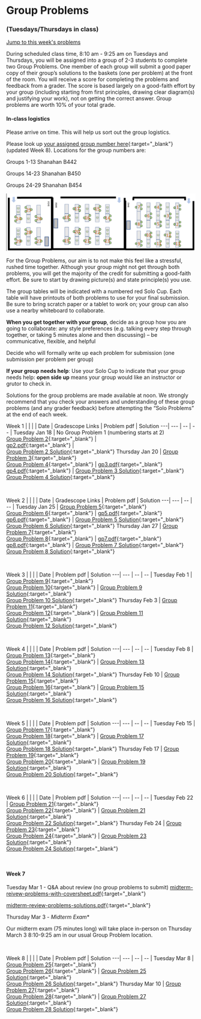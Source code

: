 # Group Problems
### (Tuesdays/Thursdays in class)

[Jump to this week's problems](#bottom)

During scheduled class time, 8:10 am - 9:25 am on Tuesdays and Thursdays, you will be assigned into a group of 2-3 students to complete two Group Problems. One member of each group will submit a good paper copy of their group’s solutions to the baskets (one per problem) at the front of the room. You will receive a score for completing the problems and feedback from a grader. The score is based largely on a good-faith effort by your group (including starting from first principles, drawing clear diagram(s) and justifying your work), not on getting the correct answer. Group problems are worth 10% of your total grade.

#### In-class logistics

Please arrive on time. This will help us sort out the group logistics.

Please look up [your assigned group number here](https://drive.google.com/file/d/1Cchoi_8i1Y2V-IIaKVr5VBkjPJjUKjd8/view?usp=sharing){:target="_blank"} (updated Week 8). Locations for the group numbers are:

Groups 1-13  Shanahan B442

Groups 14-23  Shanahan B450

Groups 24-29  Shanahan B454

![Room Layout](images/Room-Layout-Group-Numbers.png)


For the Group Problems, our aim is to not make this feel like a stressful, rushed time together. Although your group might not get through both problems, you will get the majority of the credit for submitting a good-faith effort. Be sure to start by drawing picture(s) and state principle(s) you use.

The group tables will be indicated with a numbered red Solo Cup. Each table will have printouts of both problems to use for your final submission. Be sure to bring scratch paper or a tablet to work on; your group can also use a nearby whiteboard to collaborate.

**When you get together with your group**, decide as a group how you are going to collaborate:
any style preferences (e.g. talking every step through together, or taking 5 minutes alone and then discussing) – be communicative, flexible, and helpful

Decide who will formally write up each problem for submission (one submission per problem per group)

**If your group needs help**: Use your Solo Cup to indicate that your group needs help: **open side up** means your group would like an instructor or grutor to check in.

Solutions for the group problems are made available at noon. We strongly recommend that you check your answers and understanding of these group problems (and any grader feedback) before attempting the “Solo Problems” at the end of each week.




Week 1 |  |  | |
Date | Gradescope Links | Problem pdf | Solution
---| --- | -- | -- |
Tuesday Jan 18 | No Group Problem 1 (numbering starts at 2) <br>  [Group Problem 2](https://www.gradescope.com/courses/355613/assignments/1773156){:target="_blank"} | <br> [gp2.pdf](https://drive.google.com/file/d/150GK8kMKj-nW0JFEfg_7qhF1wu-S2HvT/view?usp=sharing){:target="_blank"} |  <br> [Group Problem 2 Solution](https://drive.google.com/file/d/1wMvtgtCFFPMW2Td142Mw43AW_ZhDNaOp/view?usp=sharing){:target="_blank"}
Thursday Jan 20 | [Group Problem 3](https://www.gradescope.com/courses/355613/assignments/1773155){:target="_blank"} <br> [Group Problem 4](https://www.gradescope.com/courses/355613/assignments/1773151){:target="_blank"} | [gp3.pdf](https://drive.google.com/file/d/1mpcpCSFff_FwHOLNXrbLMYhVxw5O0XBr/view?usp=sharing){:target="_blank"} <br> [gp4.pdf](https://drive.google.com/file/d/1A0wUGSVsDJfGAwVw_MnUF1h4ZGTIi1Ep/view?usp=sharing){:target="_blank"} | [Group Problem 3 Solution](https://drive.google.com/file/d/1rUiqba4vR9Y6KQS8RXi84l60mfe9uW_O/view?usp=sharing){:target="_blank"}  <br> [Group Problem 4 Solution](https://drive.google.com/file/d/1dUjvrohkQyOV-ebmqzJgMr89PW2mTWsS/view?usp=sharing){:target="_blank"}

<br>

Week 2 |  |  | |
Date | Gradescope Links | Problem pdf | Solution
---| --- | -- | -- |
Tuesday Jan 25 | [Group Problem 5](https://www.gradescope.com/courses/355613/assignments/1773148){:target="_blank"} <br> [Group Problem 6](https://www.gradescope.com/courses/355613/assignments/1773147){:target="_blank"} | [gp5.pdf](https://drive.google.com/file/d/1jGuThA--fAfWR1PRNz_AI-bAExFpjeAn/view?usp=sharing){:target="_blank"} <br> [gp6.pdf](https://drive.google.com/file/d/1vD9M35fXHuo9_G_Alo2TzI8M2UoLPWnJ/view?usp=sharing){:target="_blank"} | [Group Problem 5 Solution](https://drive.google.com/file/d/1pT3pCp1VotaccHJWXGUgJ4Ern2F0WB7c/view?usp=sharing){:target="_blank"} <br> [Group Problem 6 Solution](https://drive.google.com/file/d/1bsmVRAQjdCjEgpgbKSxZ0-BvYVc4axBA/view?usp=sharing){:target="_blank"} 
Thursday Jan 27 | [Group Problem 7](https://www.gradescope.com/courses/355613/assignments/1773137){:target="_blank"} <br> [Group Problem 8](https://www.gradescope.com/courses/355613/assignments/1773146){:target="_blank"} | [gp7.pdf](https://drive.google.com/file/d/1S353a9z79xf7Tg4WDrq9hd6kzSRFwM6N/view?usp=sharing){:target="_blank"} <br> [gp8.pdf](https://drive.google.com/file/d/1z7UVwaBp-kBscsdSwegJdq9ysBiu89_t/view?usp=sharing){:target="_blank"} | [Group Problem 7 Solution](https://drive.google.com/file/d/1v_3G9pFVELPH46e4G-SD7OlWG0A0nGxK/view?usp=sharing){:target="_blank"} <br> [Group Problem 8 Solution](https://drive.google.com/file/d/133YNbwtB2oUVnBzgHKvElNajxOtuCgSE/view?usp=sharing){:target="_blank"}




<br>

Week 3 |  |  | |
Date | Problem pdf | Solution
---| --- | -- | -- |
Tuesday Feb 1 | [Group Problem 9](https://drive.google.com/file/d/1ya4OlHRL85EAEb-YbjuwOeinfiRWBKxt/view?usp=sharing){:target="_blank"} <br> [Group Problem 10](https://drive.google.com/file/d/1i0KWfR96KW55Xw0DF02Zs-0PfdAKo7fW/view?usp=sharing){:target="_blank"}   | [Group Problem 9 Solution](https://drive.google.com/file/d/1f6SO0_BLnHQBnB1GLD11PuOjMSz7FJbG/view?usp=sharing){:target="_blank"} <br> [Group Problem 10 Solution](https://drive.google.com/file/d/1NMJDQKI7rZsVkY83eVSo-5QclzAx58Ht/view?usp=sharing){:target="_blank"}
Thursday Feb 3 | [Group Problem 11](https://drive.google.com/file/d/1o0QS6h5xlfjPwI0mOQspDVZtLonjK4vR/view?usp=sharing){:target="_blank"} <br> [Group Problem 12](https://drive.google.com/file/d/1Qmfv_FD9w2BBjGIfDuRNAEwFU6OImrVs/view?usp=sharing){:target="_blank"}  | [Group Problem 11 Solution](https://drive.google.com/file/d/1mikBtmi5oGAGsTXF1AVZGBllnchN813a/view?usp=sharing){:target="_blank"} <br> [Group Problem 12 Solution](https://drive.google.com/file/d/1aGW-ZUKFrhTLR7ANoA5e-jwuICjhQyqw/view?usp=sharing){:target="_blank"}


<br>



Week 4 |  |  | |
Date | Problem pdf | Solution
---| --- | -- | -- |
Tuesday Feb 8 | [Group Problem 13](https://drive.google.com/file/d/1WQVeO0rbck5EWg9JOXkNIFqidSw8r-8N/view?usp=sharing){:target="_blank"} <br> [Group Problem 14](https://drive.google.com/file/d/1-QPrgqKdaXFVB1QdEthroQ7fJ5JxPDVe/view?usp=sharing){:target="_blank"} | [Group Problem 13 Solution](https://drive.google.com/file/d/1J0r91dicnw3q7YXPPbsH6wdSjRH4bNB-/view?usp=sharing){:target="_blank"} <br> [Group Problem 14 Solution](https://drive.google.com/file/d/1uNONj1e0RDg2jn1cOwZRyA_KSg5XLyzw/view?usp=sharing){:target="_blank"}
Thursday Feb 10 | [Group Problem 15](https://drive.google.com/file/d/1bwYO0nrePg8P6hh4V_G8xiZYOK4BMHfv/view?usp=sharing){:target="_blank"} <br> [Group Problem 16](https://drive.google.com/file/d/1hAcEvh4GPKV0rh8avT6UsczUW7XzNQJN/view?usp=sharing){:target="_blank"} | [Group Problem 15 Solution](https://drive.google.com/file/d/19QBPn6hlxOa1qeDAclcD56EBGK-H7MqW/view?usp=sharing){:target="_blank"} <br> [Group Problem 16 Solution](https://drive.google.com/file/d/1jyQrwxf27aSEUeV8IDfyVnRiymkRKlDk/view?usp=sharing){:target="_blank"}


<br>

Week 5 |  |  | |
Date | Problem pdf | Solution
---| --- | -- | -- |
Tuesday Feb 15 | [Group Problem 17](https://drive.google.com/file/d/1cQodH9A9KpzTZaTPb8c8OulnvO_1JRzb/view?usp=sharing){:target="_blank"} <br> [Group Problem 18](https://drive.google.com/file/d/1AvzY23_CSu6jgFtLfdZ444DTD1EvkJ2u/view?usp=sharing){:target="_blank"} | [Group Problem 17 Solution](https://drive.google.com/file/d/1qfTVqxvynXnl2nxwN--QnsXf_zWHkuXz/view?usp=sharing){:target="_blank"} <br> [Group Problem 18 Solution](https://drive.google.com/file/d/1gsEHGY5Ie4yNex6Vz6_5z3Cj8PFbnO5F/view?usp=sharing){:target="_blank"}
Thursday Feb 17 | [Group Problem 19](https://drive.google.com/file/d/1hggfYZm4sSiSWsTaWLZ3efP6qpujrLdc/view?usp=sharing){:target="_blank"} <br> [Group Problem 20](https://drive.google.com/file/d/15E3hH0VDL48Kr-kkn7zyuBDeYC0sburk/view?usp=sharing){:target="_blank"} | [Group Problem 19 Solution](https://drive.google.com/file/d/19O0T38Ia9DphJMR3YJZZO8J_LDe9CmLV/view?usp=sharing){:target="_blank"} <br> [Group Problem 20 Solution](https://drive.google.com/file/d/1IDKCtxWRj5TSgyAkZeUKK8v9P_c6b3fg/view?usp=sharing){:target="_blank"}

<br>

Week 6 |  |  | |
Date | Problem pdf | Solution
---| --- | -- | -- |
Tuesday Feb 22 | [Group Problem 21](https://drive.google.com/file/d/11bJPTliy8JdwRdJjm8lCSXzB7ceH4XI8/view?usp=sharing){:target="_blank"} <br> [Group Problem 22](https://drive.google.com/file/d/1_Iy6sLWqae-NSI3slZb0woKSABJ31cCM/view?usp=sharing){:target="_blank"} | [Group Problem 21 Solution](https://drive.google.com/file/d/1fkcaocnOOUMzQtzF58C7YrjRCVpiSBPU/view?usp=sharing){:target="_blank"} <br> [Group Problem 22 Solution](https://drive.google.com/file/d/1viK_0_yALy-Y2KUhGRw48O0KxgderS0z/view?usp=sharing){:target="_blank"}
Thursday Feb 24 | [Group Problem 23](https://drive.google.com/file/d/1qoZskMKJ6eLm712awEEFXT0hoEzw9Chn/view?usp=sharing){:target="_blank"} <br> [Group Problem 24](https://drive.google.com/file/d/1iv22_bZTX2chWmSdQBgO-sMH9BTHO83L/view?usp=sharing){:target="_blank"} | [Group Problem 23 Solution](https://drive.google.com/file/d/1PlRxMitgPERFS7gnHDykBbMU3JOLdYqi/view?usp=sharing){:target="_blank"} <br> [Group Problem 24 Solution](https://drive.google.com/file/d/1xGIjrboajjGf239c83VTylP2O0AnvguM/view?usp=sharing){:target="_blank"}

<br>



#### Week 7

Tuesday Mar 1 - Q&A about review (no group problems to submit)
[midterm-reivew-problems-with-coversheet.pdf](https://drive.google.com/file/d/1G9LkXlp58wkSYbxn1LgUSJkcHdBELae9/view?usp=sharing){:target="_blank"}

[midterm-review-problems-solutions.pdf](https://drive.google.com/file/d/1G9Dlzkf0MsfrXQhN0cZx1sxJ5Pqt_ayC/view?usp=sharing){:target="_blank"}

Thursday Mar 3 - *Midterm Exam**

Our midterm exam (75 minutes long) will take place in-person on Thursday March 3 8:10-9:25 am in our usual Group Problem location. 

<br>


Week 8 |  |  | |
Date | Problem pdf | Solution
---| --- | -- | -- |
Tuesday Mar 8 | [Group Problem 25](https://drive.google.com/file/d/1LxAibcrORHLaIxKbrLhS1XFbagW0za7j/view?usp=sharing){:target="_blank"} <br> [Group Problem 26](https://drive.google.com/file/d/1pIH87qY4_doposrfSeXnGqJxC9K8xYPd/view?usp=sharing){:target="_blank"} | [Group Problem 25 Solution](https://drive.google.com/file/d/12s2rDDjmBZxowxyhnNdP4ojkveAf6A8d/view?usp=sharing){:target="_blank"} <br> [Group Problem 26 Solution](https://drive.google.com/file/d/1XqHNooY5CJ1h4o-37pyxdBRB0TJrTena/view?usp=sharing){:target="_blank"}
Thursday Mar 10 | [Group Problem 27](https://drive.google.com/file/d/1s48fnwMfp7p6dRAgR5rDRT2hlPE2IPuD/view?usp=sharing){:target="_blank"} <br> [Group Problem 28](https://drive.google.com/file/d/1jcBbbe5tOiSHMRaQpsYiuxmC9CLu4TmX/view?usp=sharing){:target="_blank"} | [Group Problem 27 Solution](https://drive.google.com/file/d/17d5ixK3BxzuGdzBib93ZKyjEBUV3OI2C/view?usp=sharing){:target="_blank"} <br> [Group Problem 28 Solution](https://drive.google.com/file/d/1KJaoTEbnSOJcrNnootuvcWhw-71n4Cfj/view?usp=sharing){:target="_blank"}


<!--

<br>

Week 9 |  |  | |
---| --- | -- | -- |
Tuesday Mar 22 | [Group Problem 29](https://drive.google.com/file/d/1I40wfxrrpvjGGUhmqApgZuSrkzAfM-cy/view?usp=sharing){:target="_blank"} | [Group Problem 30](https://drive.google.com/file/d/1qSBXzsLdXmsr6w4oKQpBr4RlsuvV4hXT/view?usp=sharing){:target="_blank"} | [Group Problem 29 Solution](https://drive.google.com/file/d/1jryVJ66BPLZvzBgAl6B_ZfU3ntSaf-Y4/view?usp=sharing){:target="_blank"} <br> [Group Problem 30 Solution](https://drive.google.com/file/d/1zggkHkrPTkJXNWFatmMCC0XpbXVWWaxK/view?usp=sharing){:target="_blank"}
Thursday Mar 24 | [Group Problem 31](https://drive.google.com/file/d/1659QWqIGFqJZAe1X5KvvctiATfnp4pLU/view?usp=sharing){:target="_blank"} | [Group Problem 32](https://drive.google.com/file/d/1IbsGN3vhSon9Ixlau9IL5SSeYwNomfkz/view?usp=sharing){:target="_blank"} | [Group Problem 31 Solution](https://drive.google.com/file/d/1xWv3lMm2V98Q-13ax_ATRmh3p0LAbbiX/view?usp=sharing){:target="_blank"} <br> [Group Problem 32 Solution](https://drive.google.com/file/d/1DZFwhYkOFJkX6wEEDJ3BpKhZUOvYmyfp/view?usp=sharing){:target="_blank"}


<br>

Week 10 |  |  | |
---| --- | -- | -- |
Tuesday Mar 29 | [Group Problem 33](https://drive.google.com/file/d/1EsOmyF1Tf-8kQa323b4hQbsY58HoT9SO/view?usp=sharing){:target="_blank"} | [Group Problem 34](https://drive.google.com/file/d/1uMXkV8wVN7Ee07EM4uVOuEKoYhlb9JMs/view?usp=sharing){:target="_blank"} | [Group Problem 33 Solution](https://drive.google.com/file/d/1cXpkPGPgwW7s3jXY4x3GsALqKbqJM27t/view?usp=sharing){:target="_blank"} <br> [Group Problem 34 Solution](https://drive.google.com/file/d/1Q6A3m-r3dq1RA2KGIWfvHArsr_oCBsu7/view?usp=sharing){:target="_blank"}
Thursday Mar 31 | [Group Problem 35](https://drive.google.com/file/d/1kHK9qNR-GFaWsQ_iQx8BYAXtj5LiBE8f/view?usp=sharing){:target="_blank"} | [Group Problem 36](https://drive.google.com/file/d/128YnfYIFLsN0BKPan4LFYeZDROd1Zlvt/view?usp=sharing){:target="_blank"} | [Group Problem 35 Solution](https://drive.google.com/file/d/1E-dwzn0AV__y7ZiCxGNjGKi6CIgmV2-L/view?usp=sharing){:target="_blank"} <br> [Group Problem 36 Solution](https://drive.google.com/file/d/1bY3x-KV8lfiLBqdNgPH2BRmOg8hx2fWH/view?usp=sharing){:target="_blank"}



<br>

Week 11 |  |  | |
---| --- | -- | -- |
Tuesday Apr 5 | [Group Problem 37](https://drive.google.com/file/d/18NMCCBZJyrvKO5E4wIOlGoTkkzOHKVLU/view?usp=sharing){:target="_blank"} | [Group Problem 38](https://drive.google.com/file/d/1yC_Nb5K3cXCCYaByWGK2qPVCZRUwWw03/view?usp=sharing){:target="_blank"} | [Group Problem 37 Solution](https://drive.google.com/file/d/1SxNCRFw6bybW92P6IQ2oetNtyXghM-Qw/view?usp=sharing){:target="_blank"} <br> [Group Problem 38 Solution](https://drive.google.com/file/d/1fcrnEOPyuJpnmAV02V3WiuIiAHK3mD0K/view?usp=sharing){:target="_blank"}


<br>

Week 12 |  |  | |
---| --- | -- | -- |
Tuesday Apr 12 | [Group Problem 39](https://drive.google.com/file/d/1-fhLxGHGg2U3sgNayY22aMorqvqecg3l/view?usp=sharing){:target="_blank"} | [Group Problem 40](https://drive.google.com/file/d/1-z9-5DcyPiviH0VfmcmnLl1TDAUHGkWL/view?usp=sharing){:target="_blank"} | [Group Problem 39 Solution](https://drive.google.com/file/d/1sBG2w228qwYxVRw5csm_wrtPZERbhhDe/view?usp=sharing){:target="_blank"} <br> [Group Problem 40 Solution](https://drive.google.com/file/d/1LEt5xFV382MPsHEfoorPmkyMo25rlNGs/view?usp=sharing){:target="_blank"}
Thursday Apr 14 | [Group Problem 41](https://drive.google.com/file/d/1cP-rZXSjnDXWk1T0QcgwpwAFoi40dGYi/view?usp=sharing){:target="_blank"} | [Group Problem 42](https://drive.google.com/file/d/1Lmrf_hSzvqNItBJULkaV-CHuygVA3vGW/view?usp=sharing){:target="_blank"} | [Group Problem 41 Solution](https://drive.google.com/file/d/1m84B7LBGLxg1bOPLBjd6ko9LmDjOjPPu/view?usp=sharing){:target="_blank"} <br> [Group Problem 42 Solution](https://drive.google.com/file/d/1tgQR82-88kP02XVFRo3YHLxfHbAzeKOE/view?usp=sharing){:target="_blank"}


<br>

Week 13 |  |  | |
---| --- | -- | -- |
Tuesday Apr 19 | [Group Problem 43](https://drive.google.com/file/d/1Z2o14QkHioo3SqT9mre3WPmCPy-3FYag/view?usp=sharing){:target="_blank"} | [Group Problem 44](https://drive.google.com/file/d/1R4bEThJPY5ktTcotfAHfdHjkuRmfHvIb/view?usp=sharing){:target="_blank"} | [Group Problem 43 Solution](https://drive.google.com/file/d/1WRAQacIzuDDkKsOEFZBGw6FF9k1OPT86/view?usp=sharing){:target="_blank"} <br> [Group Problem 44 Solution](https://drive.google.com/file/d/149khstjgmPuh5Tvr6-BGMb9G_ngM5Jma/view?usp=sharing){:target="_blank"}
Thursday Apr 21 | [Group Problem 45](https://drive.google.com/file/d/1-2irQurPumCF6j7XwQaWPzJSYESsC8YH/view?usp=sharing){:target="_blank"} | [Group Problem 46](https://drive.google.com/file/d/1ysR-b5vvhaMzA4BD_QfH6DfxpNLXozpb/view?usp=sharing){:target="_blank"} | [Group Problem 45 Solution](https://drive.google.com/file/d/1GsGNr1_G482jazbwkf_3vnHZRIGzxEQP/view?usp=sharing){:target="_blank"} <br> [Group Problem 46 Solution](https://drive.google.com/file/d/12JnNG0v29uRMlEi3XmvFHeFOYLt7oAwT/view?usp=sharing){:target="_blank"}

-->

<br>

<br>

<br>




<a id="bottom"></a>